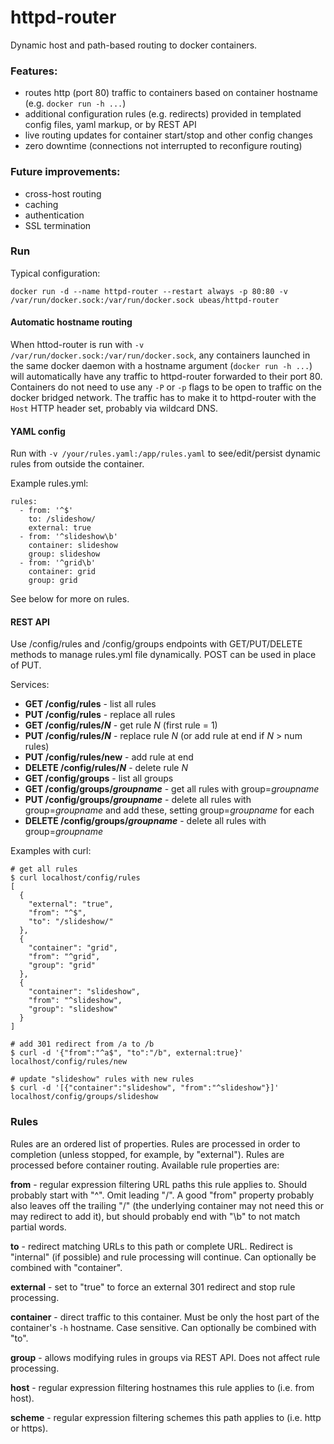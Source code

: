 # httpd-router

Dynamic host and path-based routing to docker containers.

### Features:
 - routes http (port 80) traffic to containers based on container hostname (e.g. `docker run -h ...`)
 - additional configuration rules (e.g. redirects) provided in templated config files, yaml markup, or by REST API
 - live routing updates for container start/stop and other config changes
 - zero downtime (connections not interrupted to reconfigure routing)

### Future improvements:
 - cross-host routing
 - caching
 - authentication
 - SSL termination

### Run
Typical configuration:
```
docker run -d --name httpd-router --restart always -p 80:80 -v /var/run/docker.sock:/var/run/docker.sock ubeas/httpd-router
```

#### Automatic hostname routing
When httod-router is run with `-v /var/run/docker.sock:/var/run/docker.sock`, any containers launched in the same docker daemon with a hostname argument (`docker run -h ...`) will automatically have any traffic to httpd-router forwarded to their port 80. Containers do not need to use any `-P` or `-p` flags to be open to traffic on the docker bridged network. The traffic has to make it to httpd-router with the `Host` HTTP header set, probably via wildcard DNS.

#### YAML config
Run with `-v /your/rules.yaml:/app/rules.yaml` to see/edit/persist dynamic rules from outside the container.

Example rules.yml:
```
rules:
  - from: '^$'
    to: /slideshow/
    external: true
  - from: '^slideshow\b'
    container: slideshow
    group: slideshow
  - from: '^grid\b'
	container: grid
    group: grid
```
See below for more on rules.

#### REST API
Use /config/rules and /config/groups endpoints with GET/PUT/DELETE methods to manage rules.yml file dynamically. POST can be used in place of PUT.

Services:

 - **GET /config/rules** - list all rules
 - **PUT /config/rules** - replace all rules
 - **GET /config/rules/*N*** - get rule *N* (first rule = 1)
 - **PUT /config/rules/*N*** - replace rule *N* (or add rule at end if *N* > num rules)
 - **PUT /config/rules/new** - add rule at end
 - **DELETE /config/rules/*N*** - delete rule *N*
 - **GET /config/groups** - list all groups
 - **GET /config/groups/*groupname*** - get all rules with group=*groupname*
 - **PUT /config/groups/*groupname*** - delete all rules with group=*groupname* and add these, setting group=*groupname* for each
 - **DELETE /config/groups/*groupname*** - delete all rules with group=*groupname*

Examples with curl:
```
# get all rules
$ curl localhost/config/rules
[
  {
    "external": "true",
    "from": "^$",
    "to": "/slideshow/"
  },
  {
    "container": "grid",
    "from": "^grid",
    "group": "grid"
  },
  {
    "container": "slideshow",
    "from": "^slideshow",
    "group": "slideshow"
  }
]

# add 301 redirect from /a to /b
$ curl -d '{"from":"^a$", "to":"/b", external:true}' localhost/config/rules/new

# update "slideshow" rules with new rules
$ curl -d '[{"container":"slideshow", "from":"^slideshow"}]' localhost/config/groups/slideshow
```

### Rules
Rules are an ordered list of properties. Rules are processed in order to completion (unless stopped, for example, by "external"). Rules are processed before container routing. Available rule properties are:

**from** - regular expression filtering URL paths this rule applies to. Should probably start with "^". Omit leading "/". A good "from" property probably also leaves off the trailing "/" (the underlying container may not need this or may redirect to add it), but should probably end with "\b" to not match partial words.

**to** - redirect matching URLs to this path or complete URL. Redirect is "internal" (if possible) and rule processing will continue. Can optionally be combined with "container".

**external** - set to "true" to force an external 301 redirect and stop rule processing.

**container** - direct traffic to this container. Must be only the host part of the container's `-h` hostname. Case sensitive. Can optionally be combined with "to".

**group** - allows modifying rules in groups via REST API. Does not affect rule processing.

**host** - regular expression filtering hostnames this rule applies to (i.e. from host).

**scheme** - regular expression filtering schemes this path applies to (i.e. http or https).
